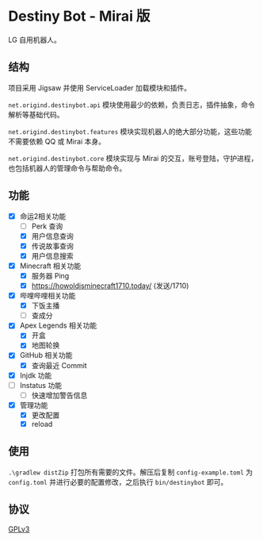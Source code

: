 # Destiny Bot - Mirai 版

LG 自用机器人。

## 结构

项目采用 Jigsaw 并使用 ServiceLoader 加载模块和插件。

`net.origind.destinybot.api` 模块使用最少的依赖，负责日志，插件抽象，命令解析等基础代码。

`net.origind.destinybot.features` 模块实现机器人的绝大部分功能，这些功能不需要依赖 QQ 或 Mirai 本身。

`net.origind.destinybot.core` 模块实现与 Mirai 的交互，账号登陆，守护进程，也包括机器人的管理命令与帮助命令。

## 功能

- [X] 命运2相关功能
  - [ ] Perk 查询
  - [X] 用户信息查询
  - [X] 传说故事查询
  - [X] 用户信息搜索
- [X] Minecraft 相关功能
  - [X] 服务器 Ping
  - [X] https://howoldisminecraft1710.today/ (发送/1710)
- [X] 哔哩哔哩相关功能
  - [X] 下饭主播
  - [ ] 查成分
- [X] Apex Legends 相关功能
  - [X] 开盒
  - [X] 地图轮换
- [X] GitHub 相关功能
  - [X] 查询最近 Commit
- [X] Injdk 功能
- [ ] Instatus 功能
  - [ ] 快速增加警告信息
- [X] 管理功能
  - [X] 更改配置
  - [X] reload
  
## 使用

`.\gradlew distZip` 打包所有需要的文件。解压后复制 `config-example.toml` 为 `config.toml` 并进行必要的配置修改，之后执行 `bin/destinybot` 即可。

## 协议

[GPLv3](LICENSE)